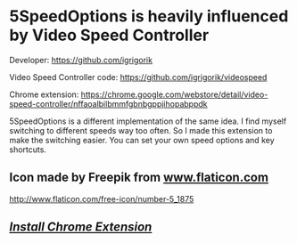 # 5SpeedOptions is heavily influenced by Video Speed Controller
Developer: https://github.com/igrigorik

Video Speed Controller code: https://github.com/igrigorik/videospeed

Chrome extension: https://chrome.google.com/webstore/detail/video-speed-controller/nffaoalbilbmmfgbnbgppjihopabppdk


5SpeedOptions is a different implementation of the same idea. I find myself switching to different speeds way too often. So I made this extension to make the switching easier. You can set your own speed options and key shortcuts.

## Icon made by Freepik from www.flaticon.com
http://www.flaticon.com/free-icon/number-5_1875

## *[Install Chrome Extension](https://chrome.google.com/webstore/detail/5-speed-options-for-html5/jgcledljkklfpfbidpfogmcihiphjibn)*